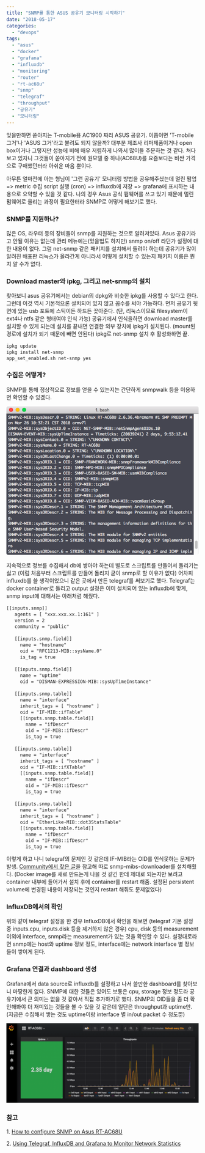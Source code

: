 ```yaml
---
title: "SNMP를 통한 ASUS 공유기 모니터링 시작하기"
date: "2018-05-17"
categories: 
  - "devops"
tags: 
  - "asus"
  - "docker"
  - "grafana"
  - "influxdb"
  - "monitoring"
  - "router"
  - "rt-ac68u"
  - "snmp"
  - "telegraf"
  - "throughput"
  - "공유기"
  - "모니터링"
---
```


잊을만하면 쏟아지는 T-mobile용 AC1900 짜리 ASUS 공유기. 이쯤이면 'T-mobile 그거'나 'ASUS 그거'라고 불려도 되지 않을까? 대부분 제조사 리퍼제품이거나 open box이거나 그렇지만 성능에 비해 매우 저렴하게 나와서 많이들 주문하는 것 같다. 쳐다보고 있자니 그것들이 쏟아지기 전에 원모델 중 하나(AC68U)를 요즘보다는 비싼 가격으로 구매했던터라 아쉬운 마음 뿐이다.

아무튼 얼마전에 아는 형님이 '그런 공유기' 모니터링 방법을 공유해주셨는데 멀린 펌업 => metric 수집 script 실행 (cron) => influxdb에 저장 => grafana에 표시하는 내용으로 요약할 수 있을 것 같다. 나의 경우 Asus 공식 펌웨어를 쓰고 있기 때문에 멀린 펌웨어로 올리는 과정이 필요한터라 SNMP로 어떻게 해보기로 했다.

### SNMP를 지원하나?

많은 OS, 라우터 등의 장비들이 snmp를 지원하는 것으로 알려져있다. Asus 공유기라고 안될 이유는 없는데 관리 메뉴에는(있을법도 하지만) snmp on/off 라던가 설정에 대한 내용이 없다. 그럼 net-snmp 같은 패키지를 설치해서 돌려야 하는데 공유기가 많이 알려진 배포판 리눅스가 올라간게 아니라서 어떻게 설치할 수 있는지 패키지 이름은 뭔지 알 수가 없다.

### Download master와 ipkg, 그리고 net-snmp의 설치

찾아보니 asus 공유기에서는 debian의 dpkg와 비슷한 ipkg를 사용할 수 있다고 한다. 그런데 이것 역시 기본적으론 설치되어 있지 않고 꼼수를 써야 가능하다. 먼저 공유기 뒷면에 있는 usb 포트에 스틱이든 하드든 꽂아준다. (단, 리눅스이므로 filesystem이 ext4나 ntfs 같은 형태여야 인식 가능) 공유기에서 인식을하면 download master를 설치할 수 있게 되는데 설치를 끝내면 연결한 외부 장치에 ipkg가 설치된다. (mount된 경로에 설치가 되기 때문에 빼면 안된다) ipkg로 net-snmp 설치 후 활성화하면 끝.

```
ipkg update
ipkg install net-snmp
app_set_enabled.sh net-snmp yes
```

### 수집은 어떻게?

SNMP를 통해 정상적으로 정보를 얻을 수 있는지는 간단하게 snmpwalk 등을 이용하면 확인할 수 있겠다.

[![](images/snmp-snmpwalk.png)](http://13.125.231.217/wp-content/uploads/2018/05/snmp-snmpwalk.png)

지속적으로 정보를 수집해서 db에 쌓아야 하는데 별도로 스크립트를 만들어서 돌리기는 싫고 (이럼 처음부터 스크립트를 만들어 돌리지 굳이 snmp로 할 이유가 없다) 어차피 influxdb를 쓸 생각이었으니 같은 곳에서 만든 telegraf를 써보기로 했다. Telegraf는 docker container로 돌리고 output 설정은 이미 설치되어 있는 influxdb에 맞게, snmp input에 대해서는 아래처럼 해줬다.

```
[[inputs.snmp]]
   agents = [ "xxx.xxx.xx.1:161" ]
   version = 2
   community = "public"

   [[inputs.snmp.field]]
     name = "hostname"
     oid = "RFC1213-MIB::sysName.0"
     is_tag = true
     
   [[inputs.snmp.field]]
     name = "uptime"
     oid = "DISMAN-EXPRESSION-MIB::sysUpTimeInstance"
     
   [[inputs.snmp.table]]
     name = "interface"
     inherit_tags = [ "hostname" ]
     oid = "IF-MIB::ifTable"
     [[inputs.snmp.table.field]]
       name = "ifDescr"
       oid = "IF-MIB::ifDescr"
       is_tag = true
       
   [[inputs.snmp.table]]
     name = "interface"
     inherit_tags = [ "hostname" ]
     oid = "IF-MIB::ifXTable"
     [[inputs.snmp.table.field]]
       name = "ifDescr"
       oid = "IF-MIB::ifDescr"
       is_tag = true
        
   [[inputs.snmp.table]]
     name = "interface"
     inherit_tags = [ "hostname" ]
     oid = "EtherLike-MIB::dot3StatsTable"
     [[inputs.snmp.table.field]]
       name = "ifDescr"
       oid = "IF-MIB::ifDescr"
       is_tag = true
```

이렇게 하고 나니 telegraf의 문제인 것 같은데 IF-MIB라는 OID를 인식못하는 문제가 발생. [Community에서 찾은 글](https://community.influxdata.com/t/cannot-find-module-if-mib/4499)을 참고해 따로 snmp-mibs-downloader를 설치해줬다. (Docker image를 새로 만드는게 나을 것 같긴 한데 제대로 되는지만 보려고 container 내부에 들어가서 설치 후에 container를 restart 해줌. 설정된 persistent volume에 변경된 내용이 저장되는 것인지 restart 해줘도 문제없었다)

### InfluxDB에서의 확인

위와 같이 telegraf 설정을 한 경우 InfluxDB에서 확인을 해보면 (telegraf 기본 설정 중 inputs.cpu, inputs.disk 등을 제거하지 않은 경우) cpu, disk 등의 measurement 이외에 interface, snmp라는 measurement가 있는 것을 확인할 수 있다. 설정대로라면 snmp에는 host와 uptime 정보 정도, interface에는 network interface 별 정보들이 쌓이게 된다.

### Grafana 연결과 dashboard 생성

Grafana에서 data source로 influxdb를 설정하고 나서 쓸만한 dashboard를 찾아보니 마땅한게 없다. SNMP에 대한 것들은 있어도 보통은 cpu, storage 정보 정도라 공유기에서 큰 의미는 없을 것 같아서 직접 추가하기로 했다. SNMP의 OID들을 좀 더 확인해봐야 더 재미있는 것들을 볼 수 있을 것 같은데 일단은 throughput과 uptime만. (지금은 수집해서 쌓는 것도 uptime이랑 interface 별 in/out packet 수 정도뿐)

[![](images/snmp-grafana-1024x424.png)](http://13.125.231.217/wp-content/uploads/2018/05/snmp-grafana.png)

### 참고

1\. [How to configure SNMP on Asus RT-AC68U](http://www.mikaelgranberg.se/node/25?language=en)

2\. [Using Telegraf, InfluxDB and Grafana to Monitor Network Statistics](https://lkhill.com/telegraf-influx-grafana-network-stats/)
